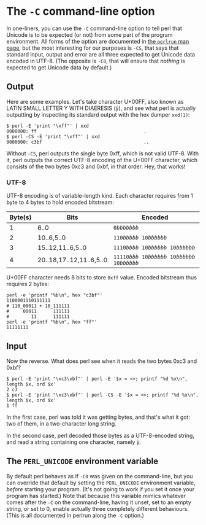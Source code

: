 # The `-C` command-line option

In one-liners, you can use the `-C` command-line option to tell perl
that Unicode is to be expected (or not) from some part of the program
environment. All forms of the option are documented in [the `perlrun` man
page](https://metacpan.org/pod/distribution/perl/pod/perlrun.pod#C-number-list),
but the most interesting for our purposes is `-CS`, that says that
standard input, output and error are all three expected to get
Unicode data encoded in UTF-8. (The opposite is `-C0`, that will ensure
that *nothing* is expected to get Unicode data by default.)

## Output

Here are some examples. Let's take character U+00FF, also known as
LATIN SMALL LETTER Y WITH DIAERESIS (&#xff;), and see what perl is
actually outputting by inspecting its standard output with the hex
dumper `xxd(1)`:

    $ perl -E 'print "\xff"' | xxd
    0000000: ff                                       .
    $ perl -CS -E 'print "\xff"' | xxd
    0000000: c3bf                                     ..

Without `-CS`, perl outputs the single byte 0xff, which is not
valid UTF-8. With it, perl outputs the correct UTF-8 encoding
of the U+00FF character, which consists of the two bytes 0xc3
and 0xbf, in that order. Hey, that works!

### UTF-8

UTF-8 encoding is of variable-length kind. Each character requires
from 1 byte to 4 bytes to hold encoded bitstream:

<table>
  <title>UTF-8 variable-length encoding</title>
  <thead>
    <th>Byte(s)</th>
    <th>Bits</th>
    <th>Encoded</th>
  </thead>
  <tbody>
    <tr>
      <td>1</td>
      <td>6..0</td>
      <td><code>0<em>bbbbbbb</em></code></td>
    </tr>
    <tr>
      <td>2</td>
      <td>10..6,5..0</td>
      <td><code>110<em>bbbbb</em> 10<em>bbbbbb</em></code></td>
    </tr>
    <tr>
      <td>3</td>
      <td>15..12,11..6,5..0</td>
      <td><code>1110<em>bbbb</em> 10<em>bbbbbb</em> 10<em>bbbbbb</em></code></td>
    </tr>
    <tr>
      <td>4</td>
      <td>20..18,17..12,11..6,5..0</td>
      <td><code>11110<em>bbb</em> 10<em>bbbbbb</em> 10<em>bbbbbb</em> 10<em>bbbbbb</em></code></td>
    </tr>
  </tbody>
</table>

U+00FF character needs 8 bits to store `0xff` value. Encoded bitstream thus requires 2 bytes:

    perl -e 'printf "%b\n", hex "c3bf"'
    1100001110111111
    # 110_00011 + 10_111111
    #     00011      111111
    #        11      111111
    perl -e 'printf "%b\n", hex "ff"'
    11111111

## Input

Now the reverse. What does perl see when it reads the two bytes
0xc3 and 0xbf?

    $ perl -E 'print "\xc3\xbf"' | perl -E '$x = <>; printf "%d %x\n", length $x, ord $x'
    2 c3
    $ perl -E 'print "\xc3\xbf"' | perl -CS -E '$x = <>; printf "%d %x\n", length $x, ord $x'
    1 ff

In the first case, perl was told it was getting bytes, and that's
what it got: two of them, in a two-character long string.

In the second case, perl decoded those bytes as a UTF-8-encoded
string, and read a string containing one character, namely &#xff;.

## The `PERL_UNICODE` environment variable

By default perl behaves as if `-C0` was given on the command-line, but
you can override that default by setting the `PERL_UNICODE` environment
variable, *before* starting your program. (It's not going to work if you
set it once your program has started.) Note that because this variable
mimics whatever comes after the `-C` on the command-line, having it
unset, set to an empty string, or set to 0, enable actually three
completely different behaviours. (This is all documented in perlrun along
the `-C` option.)
